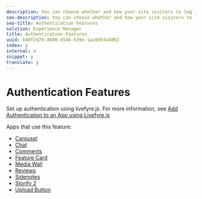 ```yaml
---
description: You can choose whether and how your site visitors to log in to your apps.
seo-description: You can choose whether and how your site visitors to log in to your apps.
seo-title: Authentication Features
solution: Experience Manager
title: Authentication Features
uuid: b40f2d79-4600-454b-b39e-1aa9db3a4062
index: y
internal: n
snippet: y
translate: y
---
```


# Authentication Features

Set up authentication using livefyre.js. For more information, see [ Add Authentication to an App using Livefyre.js](t_embed_an_app_on_your_site_using_livefyre.js.md#embed_an_app_on_your_site_using_livefyre.js)

Apps that use this feature:

* [ Carousel](c_carousel_app/c_carousel_app.md#c_carousel_app)
* [ Chat](c_chat_app/c_chat_app.md#c_chat_app)
* [ Comments](c_comments_app.md#c_comments_app)
* [ Feature Card](c_feature_card_app/c_feature_card_app.md#c_feature_card_app)
* [ Media Wall](c_media_wall_app/c_media_wall_app.md#c_media_wall_app)
* [ Reviews](c_reviews_app/c_reviews_app.md#c_reviews_app)
* [ Sidenotes](c_sidenotes_app/c_sidenotes_app.md#c_sidenotes_app)
* [ Storify 2](c_storify2/c_storify2.md#c_storify2)
* [ Upload Button](c_upload_button_app/c_upload_button_app.md#c_upload_button_app)
